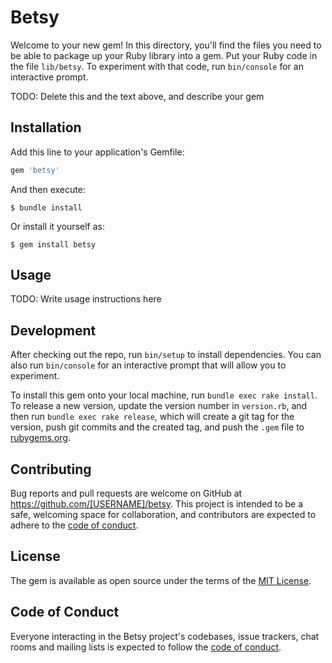 # Betsy

Welcome to your new gem! In this directory, you'll find the files you need to be able to package up your Ruby library into a gem. Put your Ruby code in the file `lib/betsy`. To experiment with that code, run `bin/console` for an interactive prompt.

TODO: Delete this and the text above, and describe your gem

## Installation

Add this line to your application's Gemfile:

```ruby
gem 'betsy'
```

And then execute:

    $ bundle install

Or install it yourself as:

    $ gem install betsy

## Usage

TODO: Write usage instructions here

## Development

After checking out the repo, run `bin/setup` to install dependencies. You can also run `bin/console` for an interactive prompt that will allow you to experiment.

To install this gem onto your local machine, run `bundle exec rake install`. To release a new version, update the version number in `version.rb`, and then run `bundle exec rake release`, which will create a git tag for the version, push git commits and the created tag, and push the `.gem` file to [rubygems.org](https://rubygems.org).

## Contributing

Bug reports and pull requests are welcome on GitHub at https://github.com/[USERNAME]/betsy. This project is intended to be a safe, welcoming space for collaboration, and contributors are expected to adhere to the [code of conduct](https://github.com/[USERNAME]/betsy/blob/master/CODE_OF_CONDUCT.md).

## License

The gem is available as open source under the terms of the [MIT License](https://opensource.org/licenses/MIT).

## Code of Conduct

Everyone interacting in the Betsy project's codebases, issue trackers, chat rooms and mailing lists is expected to follow the [code of conduct](https://github.com/[USERNAME]/betsy/blob/master/CODE_OF_CONDUCT.md).
